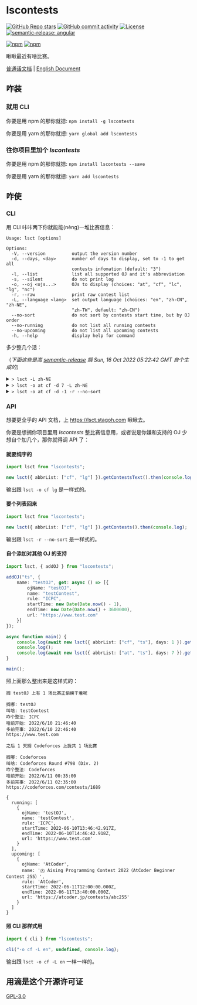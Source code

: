 # lscontests

[![GitHub Repo stars](https://img.shields.io/github/stars/StableAgOH/lscontests?style=social)](https://github.com/StableAgOH/lscontests)
[![GitHub commit activity](https://img.shields.io/github/commit-activity/m/StableAgOH/lscontests?logo=github)](https://github.com/StableAgOH/lscontests)
[![License](https://img.shields.io/github/license/StableAgOH/lscontests)](https://github.com/StableAgOH/lscontests)
[![semantic-release: angular](https://img.shields.io/badge/semantic--release-angular-e10079?logo=semantic-release)](https://github.com/semantic-release/semantic-release)

[![npm](https://img.shields.io/npm/v/lscontests?logo=npm)](https://www.npmjs.com/package/lscontests)
[![npm](https://img.shields.io/npm/dw/lscontests?logo=npm)](https://www.npmjs.com/package/lscontests)

瞅瞅最近有啥比赛。

[普通话文档](./README-zh-CN.md) | [English Document](./README.md)

## 咋装

### 就用 CLI

你要是用 npm 的那你就摁: `npm install -g lscontests`

你要是用 yarn 的那你就摁: `yarn global add lscontests`

### 往你项目里加个 *lscontests*

你要是用 npm 的那你就摁: `npm install lscontests --save`

你要是用 yarn 的那你就摁: `yarn add lscontests`

## 咋使

### CLI

用 CLI 咔咔两下你就能能(nèng)一堆比赛信息：

<!-- block_help begin -->
```text
Usage: lsct [options]

Options:
  -V, --version          output the version number
  -d, --days, <day>      number of days to display, set to -1 to get all
                         contests infomation (default: "3")
  -l, --list             list all supported OJ and it's abbreviation
  -s, --silent           do not print log
  -o, --oj <ojs...>      OJs to display (choices: "at", "cf", "lc", "lg", "nc")
  -r, --raw              print raw contest list
  -L, --language <lang>  set output language (choices: "en", "zh-CN", "zh-NE",
                         "zh-TW", default: "zh-CN")
  --no-sort              do not sort by contests start time, but by OJ order
  --no-running           do not list all running contests
  --no-upcoming          do not list all upcoming contests
  -h, --help             display help for command
```
<!-- block_help end -->

多少整几个活：

<!-- block_cli begin -->
（*下面这些是高 [semantic-release](https://github.com/semantic-release/semantic-release) 搁 Sun, 16 Oct 2022 05:22:42 GMT 自个生成的*）

<details>
<summary> <code>> lsct -L zh-NE</code> </summary>

```text
这前搁 AtCoder,Codeforces,LeetCode,Luogu,NowCoder 上属实是没比赛打

之后 3 天搁 AtCoder,Codeforces 上拢共 3 场比赛

搁哪: AtCoder
叫啥: Ⓐ AtCoder Regular Contest 151
咋个整法: AtCoder
啥前开始: 10/16/2022, 12:00:00
多前完事: 10/16/2022, 14:00:00
https://atcoder.jp/contests/arc151

搁哪: Codeforces
叫啥: Codeforces Round  #828 (Div. 3)
咋个整法: ICPC
啥前开始: 10/16/2022, 14:35:00
多前完事: 10/16/2022, 16:50:00
https://codeforces.com/contests/1744

搁哪: Codeforces
叫啥: Educational Codeforces Round 137 (Rated for Div. 2)
咋个整法: ICPC
啥前开始: 10/17/2022, 14:35:00
多前完事: 10/17/2022, 16:35:00
https://codeforces.com/contests/1743
```

</details>

<details>
<summary> <code>> lsct -o at cf -d 7 -L zh-NE</code> </summary>

```text
这前搁 AtCoder,Codeforces 上属实是没比赛打

之后 7 天搁 AtCoder,Codeforces 上拢共 5 场比赛

搁哪: AtCoder
叫啥: Ⓐ AtCoder Regular Contest 151
咋个整法: AtCoder
啥前开始: 10/16/2022, 12:00:00
多前完事: 10/16/2022, 14:00:00
https://atcoder.jp/contests/arc151

搁哪: Codeforces
叫啥: Codeforces Round  #828 (Div. 3)
咋个整法: ICPC
啥前开始: 10/16/2022, 14:35:00
多前完事: 10/16/2022, 16:50:00
https://codeforces.com/contests/1744

搁哪: Codeforces
叫啥: Educational Codeforces Round 137 (Rated for Div. 2)
咋个整法: ICPC
啥前开始: 10/17/2022, 14:35:00
多前完事: 10/17/2022, 16:35:00
https://codeforces.com/contests/1743

搁哪: Codeforces
叫啥: Educational Codeforces Round 138 (Rated for Div. 2)
咋个整法: ICPC
啥前开始: 10/20/2022, 14:35:00
多前完事: 10/20/2022, 16:35:00
https://codeforces.com/contests/1749

搁哪: AtCoder
叫啥: Ⓐ キーエンスプログラミングコンテスト 2022（AtCoder Beginner Contest 274）
咋个整法: AtCoder
啥前开始: 10/22/2022, 12:00:00
多前完事: 10/22/2022, 13:40:00
https://atcoder.jp/contests/abc274
```

</details>

<details>
<summary> <code>> lsct -o at cf -d -1 -r --no-sort</code> </summary>

```json
{
  "running": [],
  "upcoming": [
    {
      "ojName": "AtCoder",
      "name": "Ⓐ AtCoder Regular Contest 151",
      "rule": "AtCoder",
      "startTime": "2022-10-16T12:00:00.000Z",
      "endTime": "2022-10-16T14:00:00.000Z",
      "url": "https://atcoder.jp/contests/arc151"
    },
    {
      "ojName": "AtCoder",
      "name": "Ⓐ キーエンスプログラミングコンテスト2022（AtCoder Beginner Contest 274）",
      "rule": "AtCoder",
      "startTime": "2022-10-22T12:00:00.000Z",
      "endTime": "2022-10-22T13:40:00.000Z",
      "url": "https://atcoder.jp/contests/abc274"
    },
    {
      "ojName": "AtCoder",
      "name": "Ⓐ AtCoder Beginner Contest 275",
      "rule": "AtCoder",
      "startTime": "2022-10-29T12:00:00.000Z",
      "endTime": "2022-10-29T13:40:00.000Z",
      "url": "https://atcoder.jp/contests/abc275"
    },
    {
      "ojName": "AtCoder",
      "name": "Ⓗ TOYOTA MOTOR CORPORATION Programming Contest 2022（AtCoder Heuristic Contest 015）",
      "rule": "AtCoder",
      "startTime": "2022-10-30T06:00:00.000Z",
      "endTime": "2022-10-30T10:00:00.000Z",
      "url": "https://atcoder.jp/contests/ahc015"
    },
    {
      "ojName": "Codeforces",
      "name": "Codeforces Round  #828 (Div. 3)",
      "rule": "ICPC",
      "startTime": "2022-10-16T14:35:00.000Z",
      "endTime": "2022-10-16T16:50:00.000Z",
      "url": "https://codeforces.com/contests/1744"
    },
    {
      "ojName": "Codeforces",
      "name": "Educational Codeforces Round 137 (Rated for Div. 2)",
      "rule": "ICPC",
      "startTime": "2022-10-17T14:35:00.000Z",
      "endTime": "2022-10-17T16:35:00.000Z",
      "url": "https://codeforces.com/contests/1743"
    },
    {
      "ojName": "Codeforces",
      "name": "Educational Codeforces Round 138 (Rated for Div. 2)",
      "rule": "ICPC",
      "startTime": "2022-10-20T14:35:00.000Z",
      "endTime": "2022-10-20T16:35:00.000Z",
      "url": "https://codeforces.com/contests/1749"
    },
    {
      "ojName": "Codeforces",
      "name": "Codeforces Round (Div. 2)",
      "rule": "Codeforces",
      "startTime": "2022-10-23T10:05:00.000Z",
      "endTime": "2022-10-23T12:05:00.000Z",
      "url": "https://codeforces.com/contests/1732"
    },
    {
      "ojName": "Codeforces",
      "name": "Codeforces Round (Div. 1 + Div. 2)",
      "rule": "Codeforces",
      "startTime": "2022-10-29T09:05:00.000Z",
      "endTime": "2022-10-29T11:05:00.000Z",
      "url": "https://codeforces.com/contests/1740"
    },
    {
      "ojName": "Codeforces",
      "name": "Codeforces Round (Div. 2)",
      "rule": "Codeforces",
      "startTime": "2022-11-04T14:35:00.000Z",
      "endTime": "2022-11-04T16:35:00.000Z",
      "url": "https://codeforces.com/contests/1747"
    },
    {
      "ojName": "Codeforces",
      "name": "Codeforces Round (Div. 1 + Div. 2)",
      "rule": "Codeforces",
      "startTime": "2022-11-06T14:35:00.000Z",
      "endTime": "2022-11-06T16:35:00.000Z",
      "url": "https://codeforces.com/contests/1750"
    },
    {
      "ojName": "Codeforces",
      "name": "Codeforces Round (Div. 2)",
      "rule": "Codeforces",
      "startTime": "2022-12-27T14:35:00.000Z",
      "endTime": "2022-12-27T16:35:00.000Z",
      "url": "https://codeforces.com/contests/1731"
    }
  ]
}
```

</details>
<!-- block_cli end -->

### API

想要更全乎的 API 文档，上 <https://lsct.stagoh.com> 瞅瞅去。

你要是想搁你项目里用 *lscontests* 整比赛信息用，或者说是你嫌和支持的 OJ 少想自个加几个，那你就得调 API 了：

#### 就要纯字的

```typescript
import lsct from "lscontests";

new lsct({ abbrList: ["cf", "lg"] }).getContestsText().then(console.log);
```

输出跟 `lsct -o cf lg` 是一样式的。

#### 要个列表回来

```typescript
import lsct from "lscontests";

new lsct({ abbrList: ["cf", "lg"] }).getContests().then(console.log);
```

输出跟 `lsct -r --no-sort` 是一样式的。

#### 自个添加对其他 OJ 的支持

```typescript
import lsct, { addOJ } from "lscontests";

addOJ("ts", {
    name: "testOJ", get: async () => [{
        ojName: "testOJ",
        name: "testContest",
        rule: "ICPC",
        startTime: new Date(Date.now() - 1),
        endTime: new Date(Date.now() + 3600000),
        url: "https://www.test.com"
    }]
});

async function main() {
    console.log(await new lsct({ abbrList: ["cf", "ts"], days: 1 }).getContestsText("zh-NE"));
    console.log();
    console.log(await new lsct({ abbrList: ["at", "ts"], days: 7 }).getContests());
}

main();
```

照上面那么整出来是这样式的：

```text
搁 testOJ 上有 1 场比赛正偷摸干着呢

搁哪: testOJ
叫啥: testContest
咋个整法: ICPC
啥前开始: 2022/6/10 21:46:40
多前完事: 2022/6/10 22:46:40
https://www.test.com

之后 1 天搁 Codeforces 上拢共 1 场比赛

搁哪: Codeforces
叫啥: Codeforces Round #798 (Div. 2)
咋个整法: Codeforces
啥前开始: 2022/6/11 00:35:00
多前完事: 2022/6/11 02:35:00
https://codeforces.com/contests/1689

{
  running: [
    {
      ojName: 'testOJ',
      name: 'testContest',
      rule: 'ICPC',
      startTime: 2022-06-10T13:46:42.917Z,
      endTime: 2022-06-10T14:46:42.918Z,
      url: 'https://www.test.com'
    }
  ],
  upcoming: [
    {
      ojName: 'AtCoder',
      name: 'Ⓐ Aising Programming Contest 2022（AtCoder Beginner Contest 255）',
      rule: 'AtCoder',
      startTime: 2022-06-11T12:00:00.000Z,
      endTime: 2022-06-11T13:40:00.000Z,
      url: 'https://atcoder.jp/contests/abc255'
    }
  ]
}
```

#### 照 CLI 那样式用

```typescript
import { cli } from "lscontests";

cli("-o cf -L en", undefined, console.log);
```

输出跟 `lsct -o cf -L en` 一样一样的。

## 用滴是这个开源许可证

[GPL-3.0](https://www.gnu.org/licenses/gpl-3.0.html)
